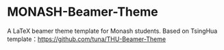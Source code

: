 # MONASH-Beamer-Theme
A LaTeX beamer theme template for Monash students.
Based on TsingHua template：https://github.com/tuna/THU-Beamer-Theme
